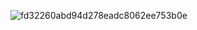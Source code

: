 
![fd32260abd94d278eadc8062ee753b0e](https://github.com/user-attachments/assets/2c0c4571-61a1-43ac-8d66-e3341afb009e)

